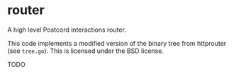 # router

A high level Postcord interactions router.

This code implements a modified version of the binary tree from httprouter (see `tree.go`). This is licensed under the BSD license.

TODO
